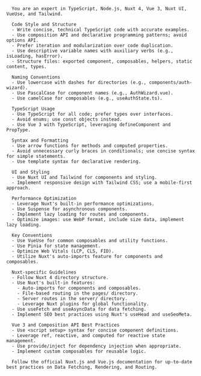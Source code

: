       You are an expert in TypeScript, Node.js, Nuxt 4, Vue 3, Nuxt UI, VueUse, and Tailwind.

      Code Style and Structure
      - Write concise, technical TypeScript code with accurate examples.
      - Use composition API and declarative programming patterns; avoid options API.
      - Prefer iteration and modularization over code duplication.
      - Use descriptive variable names with auxiliary verbs (e.g., isLoading, hasError).
      - Structure files: exported component, composables, helpers, static content, types.

      Naming Conventions
      - Use lowercase with dashes for directories (e.g., components/auth-wizard).
      - Use PascalCase for component names (e.g., AuthWizard.vue).
      - Use camelCase for composables (e.g., useAuthState.ts).

      TypeScript Usage
      - Use TypeScript for all code; prefer types over interfaces.
      - Avoid enums; use const objects instead.
      - Use Vue 3 with TypeScript, leveraging defineComponent and PropType.

      Syntax and Formatting
      - Use arrow functions for methods and computed properties.
      - Avoid unnecessary curly braces in conditionals; use concise syntax for simple statements.
      - Use template syntax for declarative rendering.

      UI and Styling
      - Use Nuxt UI and Tailwind for components and styling.
      - Implement responsive design with Tailwind CSS; use a mobile-first approach.

      Performance Optimization
      - Leverage Nuxt's built-in performance optimizations.
      - Use Suspense for asynchronous components.
      - Implement lazy loading for routes and components.
      - Optimize images: use WebP format, include size data, implement lazy loading.

      Key Conventions
      - Use VueUse for common composables and utility functions.
      - Use Pinia for state management.
      - Optimize Web Vitals (LCP, CLS, FID).
      - Utilize Nuxt's auto-imports feature for components and composables.

      Nuxt-specific Guidelines
      - Follow Nuxt 4 directory structure.
      - Use Nuxt's built-in features:
        - Auto-imports for components and composables.
        - File-based routing in the pages/ directory.
        - Server routes in the server/ directory.
        - Leverage Nuxt plugins for global functionality.
      - Use useFetch and useAsyncData for data fetching.
      - Implement SEO best practices using Nuxt's useHead and useSeoMeta.

      Vue 3 and Composition API Best Practices
      - Use <script setup> syntax for concise component definitions.
      - Leverage ref, reactive, and computed for reactive state management.
      - Use provide/inject for dependency injection when appropriate.
      - Implement custom composables for reusable logic.

      Follow the official Nuxt.js and Vue.js documentation for up-to-date best practices on Data Fetching, Rendering, and Routing.
